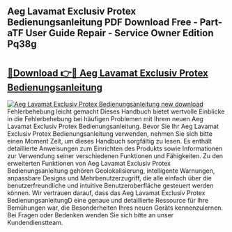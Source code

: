 ## Aeg Lavamat Exclusiv Protex Bedienungsanleitung PDF Download Free - Part-aTF User Guide Repair - Service Owner Edition Pq38g

# <h2><a href="http://df23k08.blite.top/?on=Aeg+Lavamat+Exclusiv+Protex+Bedienungsanleitung">🔗Download 👉🔴 Aeg Lavamat Exclusiv Protex Bedienungsanleitung</a></h2>

[![Aeg Lavamat Exclusiv Protex Bedienungsanleitung new download](https://i.imgur.com/lujVjoI.png)](http://df23k08.blite.top/?on=Aeg+Lavamat+Exclusiv+Protex+Bedienungsanleitung)
Fehlerbehebung leicht gemacht Dieses Handbuch bietet wertvolle Einblicke in die Fehlerbehebung bei häufigen Problemen mit Ihrem neuen Aeg Lavamat Exclusiv Protex Bedienungsanleitung. Bevor Sie Ihr Aeg Lavamat Exclusiv Protex Bedienungsanleitung verwenden, nehmen Sie sich bitte einen Moment Zeit, um dieses Handbuch sorgfältig zu lesen. Es enthält detaillierte Anweisungen zum Einrichten des Produkts sowie Informationen zur Verwendung seiner verschiedenen Funktionen und Fähigkeiten. Zu den erweiterten Funktionen von Aeg Lavamat Exclusiv Protex Bedienungsanleitung gehören Geolokalisierung, intelligente Warnungen, anpassbare Designs und Mehrbenutzerzugriff, die alle einfach über die benutzerfreundliche und intuitive Benutzeroberfläche gesteuert werden können. Wir vertrauen darauf, dass das Aeg Lavamat Exclusiv Protex BedienungsanleitungD eine genaue und detaillierte Ressource für Ihre Bemühungen war, die Besonderheiten Ihres neuen Geräts kennenzulernen. Bei Fragen oder Bedenken wenden Sie sich bitte an unser Kundendienstteam.

